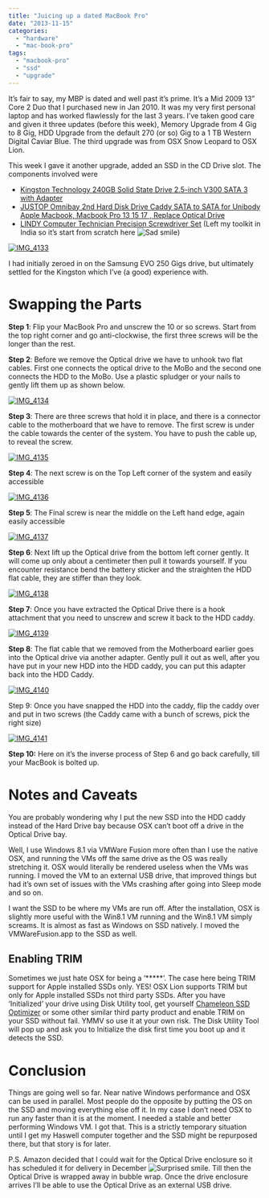 ```yaml
---
title: "Juicing up a dated MacBook Pro"
date: "2013-11-15"
categories: 
  - "hardware"
  - "mac-book-pro"
tags: 
  - "macbook-pro"
  - "ssd"
  - "upgrade"
---
```


It’s fair to say, my MBP is dated and well past it’s prime. It’s a Mid 2009 13” Core 2 Duo that I purchased new in Jan 2010. It was my very first personal laptop and has worked flawlessly for the last 3 years. I’ve taken good care and given it three updates (before this week), Memory Upgrade from 4 Gig to 8 Gig, HDD Upgrade from the default 270 (or so) Gig to a 1 TB Western Digital Caviar Blue. The third upgrade was from OSX Snow Leopard to OSX Lion.

This week I gave it another upgrade, added an SSD in the CD Drive slot. The components involved were

- [Kingston Technology 240GB Solid State Drive 2.5-inch V300 SATA 3 with Adapter](http://www.amazon.co.uk/gp/product/B00A1ZTZNM/ "Kingston Technology 240GB Solid State Drive 2.5-inch V300 SATA 3 with Adapter")
- [JUSTOP Omnibay 2nd Hard Disk Drive Caddy SATA to SATA for Unibody Apple Macbook, Macbook Pro 13 15 17 , Replace Optical Drive](http://www.amazon.co.uk/gp/product/B008F89KKA/ref=oh_details_o00_s00_i02?ie=UTF8&psc=1)
- [LINDY Computer Technician Precision Screwdriver Set](http://www.amazon.co.uk/gp/product/B0000934GN/ref=oh_details_o00_s00_i01?ie=UTF8&psc=1) (Left my toolkit in India so it’s start from scratch here ![Sad smile](images/wlemoticon-sadsmile.png))

[![IMG_4133](images/img_4133_thumb.jpg "IMG_4133")](http://sumitmaitra.files.wordpress.com/2013/11/img_4133.jpg)

I had initially zeroed in on the Samsung EVO 250 Gigs drive, but ultimately settled for the Kingston which I’ve (a good) experience with.

# Swapping the Parts

**Step 1**: Flip your MacBook Pro and unscrew the 10 or so screws. Start from the top right corner and go anti-clockwise, the first three screws will be the longer than the rest.

**Step 2**: Before we remove the Optical drive we have to unhook two flat cables. First one connects the optical drive to the MoBo and the second one connects the HDD to the MoBo. Use a plastic spludger or your nails to gently lift them up as shown below.

[![IMG_4134](images/img_4134_thumb.jpg "IMG_4134")](http://sumitmaitra.files.wordpress.com/2013/11/img_4134.jpg)

**Step 3**: There are three screws that hold it in place, and there is a connector cable to the motherboard that we have to remove. The first screw is under the cable towards the center of the system. You have to push the cable up, to reveal the screw.

[![IMG_4135](images/img_4135_thumb.jpg "IMG_4135")](http://sumitmaitra.files.wordpress.com/2013/11/img_4135.jpg)

**Step 4**: The next screw is on the Top Left corner of the system and easily accessible

[![IMG_4136](images/img_4136_thumb.jpg "IMG_4136")](http://sumitmaitra.files.wordpress.com/2013/11/img_4136.jpg)

**Step 5**: The Final screw is near the middle on the Left hand edge, again easily accessible

[![IMG_4137](images/img_4137_thumb.jpg "IMG_4137")](http://sumitmaitra.files.wordpress.com/2013/11/img_4137.jpg)

**Step 6**: Next lift up the Optical drive from the bottom left corner gently. It will come up only about a centimeter then pull it towards yourself. If you encounter resistance bend the battery sticker and the straighten the HDD flat cable, they are stiffer than they look.

[![IMG_4138](images/img_4138_thumb.jpg "IMG_4138")](http://sumitmaitra.files.wordpress.com/2013/11/img_4138.jpg)

**Step 7**: Once you have extracted the Optical Drive there is a hook attachment that you need to unscrew and screw it back to the HDD caddy.

[![IMG_4139](images/img_4139_thumb.jpg "IMG_4139")](http://sumitmaitra.files.wordpress.com/2013/11/img_4139.jpg)

**Step 8**: The flat cable that we removed from the Motherboard earlier goes into the Optical drive via another adapter. Gently pull it out as well, after you have put in your new HDD into the HDD caddy, you can put this adapter back into the HDD Caddy.

[![IMG_4140](images/img_4140_thumb.jpg "IMG_4140")](http://sumitmaitra.files.wordpress.com/2013/11/img_4140.jpg)

Step 9: Once you have snapped the HDD into the caddy, flip the caddy over and put in two screws (the Caddy came with a bunch of screws, pick the right size)

[![IMG_4141](images/img_4141_thumb.jpg "IMG_4141")](http://sumitmaitra.files.wordpress.com/2013/11/img_4141.jpg)

**Step 10:** Here on it’s the inverse process of Step 6 and go back carefully, till your MacBook is bolted up.

# Notes and Caveats

You are probably wondering why I put the new SSD into the HDD caddy instead of the Hard Drive bay because OSX can’t boot off a drive in the Optical Drive bay.

Well, I use Windows 8.1 via VMWare Fusion more often than I use the native OSX, and running the VMs off the same drive as the OS was really stretching it. OSX would literally be rendered useless when the VMs was running. I moved the VM to an external USB drive, that improved things but had it’s own set of issues with the VMs crashing after going into Sleep mode and so on.

I want the SSD to be where my VMs are run off. After the installation, OSX is slightly more useful with the Win8.1 VM running and the Win8.1 VM simply screams. It is almost as fast as Windows on SSD natively. I moved the VMWareFusion.app to the SSD as well.

## Enabling TRIM

Sometimes we just hate OSX for being a ‘\*\*\*\*\*’. The case here being TRIM support for Apple installed SSDs only. YES! OSX Lion supports TRIM but only for Apple installed SSDs not third party SSDs. After you have ‘Initialized’ your drive using Disk Utility tool, get yourself [Chameleon SSD Optimizer](http://chameleon.alessandroboschini.it/features.php) or some other similar third party product and enable TRIM on your SSD without fail. YMMV so use it at your own risk. The Disk Utility Tool will pop up and ask you to Initialize the disk first time you boot up and it detects the SSD.

# Conclusion

Things are going well so far. Near native Windows performance and OSX can be used in parallel. Most people do the opposite by putting the OS on the SSD and moving everything else off it. In my case I don’t need OSX to run any faster than it is at the moment. I needed a stable and better performing Windows VM. I got that. This is a strictly temporary situation until I get my Haswell computer together and the SSD might be repurposed there, but that story is for later.

P.S. Amazon decided that I could wait for the Optical Drive enclosure so it has scheduled it for delivery in December ![Surprised smile](images/wlemoticon-surprisedsmile.png). Till then the Optical Drive is wrapped away in bubble wrap. Once the drive enclosure arrives I’ll be able to use the Optical Drive as an external USB drive.
